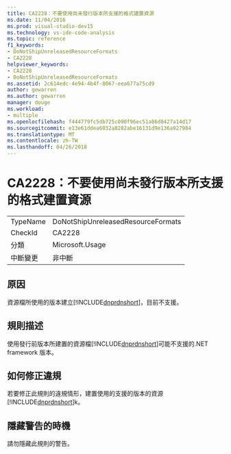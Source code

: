 ```yaml
---
title: CA2228：不要使用尚未發行版本所支援的格式建置資源
ms.date: 11/04/2016
ms.prod: visual-studio-dev15
ms.technology: vs-ide-code-analysis
ms.topic: reference
f1_keywords:
- DoNotShipUnreleasedResourceFormats
- CA2228
helpviewer_keywords:
- CA2228
- DoNotShipUnreleasedResourceFormats
ms.assetid: 2c614edc-4e94-4b4f-8067-eea677a75cd9
author: gewarren
ms.author: gewarren
manager: douge
ms.workload:
- multiple
ms.openlocfilehash: f444779fc5db725c090f96ec51a86d8427a14d17
ms.sourcegitcommit: e13e61ddea6032a8282abe16131d9e136a927984
ms.translationtype: MT
ms.contentlocale: zh-TW
ms.lasthandoff: 04/26/2018
---
```

# <a name="ca2228-do-not-ship-unreleased-resource-formats"></a>CA2228：不要使用尚未發行版本所支援的格式建置資源
|||
|-|-|
|TypeName|DoNotShipUnreleasedResourceFormats|
|CheckId|CA2228|
|分類|Microsoft.Usage|
|中斷變更|非中斷|

## <a name="cause"></a>原因
 資源檔所使用的版本建立[!INCLUDE[dnprdnshort](../code-quality/includes/dnprdnshort_md.md)]，目前不支援。

## <a name="rule-description"></a>規則描述
 使用發行前版本所建置的資源檔[!INCLUDE[dnprdnshort](../code-quality/includes/dnprdnshort_md.md)]可能不支援的.NET framework 版本。

## <a name="how-to-fix-violations"></a>如何修正違規
 若要修正此規則的違規情形，建置使用的支援的版本的資源[!INCLUDE[dnprdnshort](../code-quality/includes/dnprdnshort_md.md)]k。

## <a name="when-to-suppress-warnings"></a>隱藏警告的時機
 請勿隱藏此規則的警告。